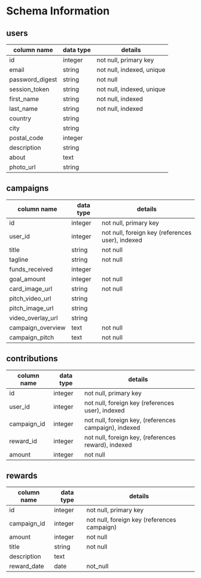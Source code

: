 # Schema Information

## users
column name     | data type | details
----------------|-----------|-----------------------
id              | integer   | not null, primary key
email           | string    | not null, indexed, unique
password_digest | string    | not null
session_token   | string    | not null, indexed, unique
first_name      | string    | not null, indexed
last_name       | string    | not null, indexed
country         | string    |
city            | string    |
postal_code     | integer   |
description     | string    |
about           | text      |
photo_url       | string    |

## campaigns
column name       | data type | details
------------------|-----------|-----------------------
id                | integer   | not null, primary key
user_id           | integer   | not null, foreign key (references user), indexed
title             | string    | not null
tagline           | string    | not null
funds_received    | integer   |
goal_amount       | integer   | not null
card_image_url    | string    | not null
pitch_video_url   | string    |
pitch_image_url   | string    |
video_overlay_url | string    |
campaign_overview | text      | not null
campaign_pitch    | text      | not null


## contributions
column name  | data type | details
-------------|-----------|-----------------------
id           | integer   | not null, primary key
user_id   | integer   | not null, foreign key (references user), indexed
campaign_id  | integer   | not null, foreign key, (references campaign), indexed
reward_id    | integer   | not null, foreign key, (references reward), indexed
amount       | integer   | not null

## rewards
column name | data type | details
------------|-----------|-----------------------
id          | integer   | not null, primary key
campaign_id | integer   | not null, foreign key (references campaign)
amount      | integer   | not null
title       | string    | not null
description | text      |
reward_date | date      | not_null
